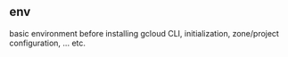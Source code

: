 ## env
basic environment before installing gcloud CLI, initialization, zone/project configuration, ... etc.
